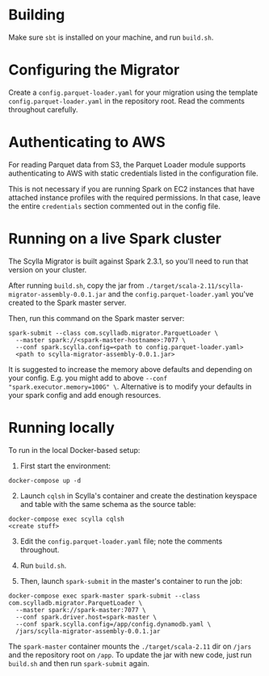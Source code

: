 # Building

Make sure `sbt` is installed on your machine, and run `build.sh`.

# Configuring the Migrator

Create a `config.parquet-loader.yaml` for your migration using the template `config.parquet-loader.yaml` in the repository root. Read the comments throughout carefully.

# Authenticating to AWS

For reading Parquet data from S3, the Parquet Loader module supports authenticating to AWS with static credentials listed in the configuration file. 

This is not necessary if you are running Spark on EC2 instances that have attached instance profiles with the required permissions. In that case, leave the entire `credentials` section commented out in the config file.

# Running on a live Spark cluster

The Scylla Migrator is built against Spark 2.3.1, so you'll need to run that version on your cluster.

After running `build.sh`, copy the jar from `./target/scala-2.11/scylla-migrator-assembly-0.0.1.jar` and the `config.parquet-loader.yaml` you've created to the Spark master server.

Then, run this command on the Spark master server:
```shell
spark-submit --class com.scylladb.migrator.ParquetLoader \
  --master spark://<spark-master-hostname>:7077 \
  --conf spark.scylla.config=<path to config.parquet-loader.yaml>
  <path to scylla-migrator-assembly-0.0.1.jar>
```

It is suggested to increase the memory above defaults and depending on your config.
E.g. you might add to above ```--conf "spark.executor.memory=100G" \```. 
Alternative is to modify your defaults in your spark config and add enough resources.

# Running locally

To run in the local Docker-based setup:

1. First start the environment:
```shell
docker-compose up -d
```

2. Launch `cqlsh` in Scylla's container and create the destination keyspace and table with the same schema as the source table:
```shell
docker-compose exec scylla cqlsh
<create stuff>
```

3. Edit the `config.parquet-loader.yaml` file; note the comments throughout.

4. Run `build.sh`.

5. Then, launch `spark-submit` in the master's container to run the job:
```shell
docker-compose exec spark-master spark-submit --class com.scylladb.migrator.ParquetLoader \
  --master spark://spark-master:7077 \
  --conf spark.driver.host=spark-master \
  --conf spark.scylla.config=/app/config.dynamodb.yaml \
  /jars/scylla-migrator-assembly-0.0.1.jar
```

The `spark-master` container mounts the `./target/scala-2.11` dir on `/jars` and the repository root on `/app`. To update the jar with new code, just run `build.sh` and then run `spark-submit` again.
